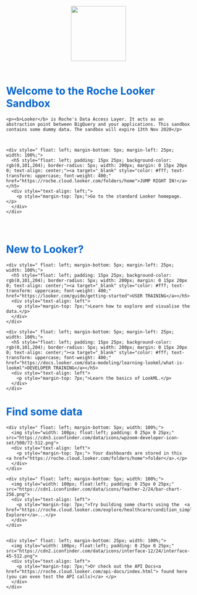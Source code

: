 <div style="width: 100%; text-align: center;">
  <a href="https://roche.cloud.looker.com/browse"><img style="height: 150px;" src="https://upload.wikimedia.org/wikipedia/commons/f/f5/Hoffmann-La_Roche_logo.svg"></a>

  <div style="width: 100%; text-align: left; padding-top: 25px;">
    <h1 style="color: rgb(0,101,204)">Welcome to the Roche Looker Sandbox</h1>

    <p><b>Looker</b> is Roche's Data Access Layer. It acts as an abstraction point between BigQuery and your applications. This sandbox contains some dummy data. The sandbox will expire 13th Nov 2020</p>



    <div style=" float: left; margin-bottom: 5px; margin-left: 25px; width: 100%;">
      <h5 style="float: left; padding: 15px 25px; background-color: rgb(0,101,204); border-radius: 5px; width: 200px; margin: 0 15px 20px 0; text-align: center;"><a target="_blank" style="color: #fff; text-transform: uppercase; font-weight: 400;" href="https://roche.cloud.looker.com/folders/home">JUMP RIGHT IN!</a></h5>
      <div style="text-align: left;">
        <p style="margin-top: 7px;">Go to the standard Looker homepage.</p>
      </div>
    </div>
  </div>

  <div style="width: 100%; text-align: left; padding-top: 25px;">
    <h1 style="color: rgb(0,101,204)">New to Looker?</h1>


    <div style=" float: left; margin-bottom: 5px; margin-left: 25px; width: 100%;">
      <h5 style="float: left; padding: 15px 25px; background-color: rgb(0,101,204); border-radius: 5px; width: 200px; margin: 0 15px 20px 0; text-align: center;"><a target="_blank" style="color: #fff; text-transform: uppercase; font-weight: 400;" href="https://looker.com/guide/getting-started">USER TRAINING</a></h5>
      <div style="text-align: left">
        <p style="margin-top: 7px;">Learn how to explore and visualise the data.</p>
      </div>
    </div>

    <div style=" float: left; margin-bottom: 5px; margin-left: 25px; width: 100%;">
      <h5 style="float: left; padding: 15px 25px; background-color: rgb(0,101,204); border-radius: 5px; width: 200px; margin: 0 15px 20px 0; text-align: center;"><a target="_blank" style="color: #fff; text-transform: uppercase; font-weight: 400;" href="https://docs.looker.com/data-modeling/learning-lookml/what-is-lookml">DEVELOPER TRAINING</a></h5>
      <div style="text-align: left">
        <p style="margin-top: 7px;">Learn the basics of LookML.</p>
      </div>
    </div>
  </div>


  <div style="width: 100%; text-align: left; margin-top: 25px;">
    <h1 style="color: rgb(0,101,204)">Find some data</h1>

    <div style=" float: left; margin-bottom: 5px; width: 100%;">
      <img style="width: 100px; float:left; padding: 0 25px 0 25px;" src="https://cdn3.iconfinder.com/data/icons/wpzoom-developer-icon-set/500/72-512.png">
      <div style="text-align: left">
        <p style="margin-top: 7px;"> Your dashboards are stored in this  <a href="https://roche.cloud.looker.com/folders/home">folder</a>.</p>
      </div>
    </div>

    <div style=" float: left; margin-bottom: 5px; width: 100%;">
      <img style="width: 100px; float:left; padding: 0 25px 0 25px;" src="https://cdn1.iconfinder.com/data/icons/feather-2/24/bar-chart-256.png">
      <div style="text-align: left">
        <p style="margin-top: 7px;">Try building some charts using the  <a href="https://roche.cloud.looker.com/explore/healthcare/condition_simple">Condition Explorer</a>...</p>
      </div>
    </div>


    <div style=" float: left; margin-bottom: 25px; width: 100%;">
      <img style="width: 100px; float:left; padding: 0 25px 0 25px;" src="https://cdn2.iconfinder.com/data/icons/interface-12/24/interface-45-512.png">
      <div style="text-align: left">
        <p style="margin-top: 7px;">Or check out the API Docs<a href="https://roche.cloud.looker.com/api-docs/index.html"> found here (you can even test the API calls)</a> </p>
      </div>
    </div>
  </div>



</div>
